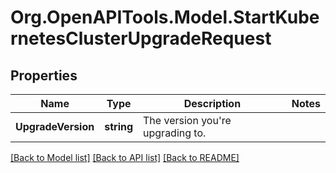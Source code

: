 # Org.OpenAPITools.Model.StartKubernetesClusterUpgradeRequest

## Properties

Name | Type | Description | Notes
------------ | ------------- | ------------- | -------------
**UpgradeVersion** | **string** | The version you&#39;re upgrading to. | 

[[Back to Model list]](../README.md#documentation-for-models) [[Back to API list]](../README.md#documentation-for-api-endpoints) [[Back to README]](../README.md)

